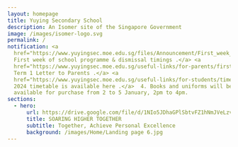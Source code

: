 ```yaml
---
layout: homepage
title: Yuying Secondary School
description: An Isomer site of the Singapore Government
image: /images/isomer-logo.svg
permalink: /
notification: <a
  href="https://www.yuyingsec.moe.edu.sg/files/Announcement/First_week_of_school_programme_and_dismissal_timings.pdf">1.
  First week of school programme & dismissal timings .</a> <a
  href="https://www.yuyingsec.moe.edu.sg/useful-links/for-parents/firstweek/">  2.
  Term 1 Letter to Parents .</a> <a
  href="https://www.yuyingsec.moe.edu.sg/useful-links/for-students/timetable/">3.
  2024 timetable is available here .</a>  4. Books and uniforms will be
  available for purchase from 2 to 5 January, 2pm to 4pm.
sections:
  - hero:
      url: https://drive.google.com/file/d/1NIo5JDhaGPlSbtvFZ1hNmJVeLzvrqsmo/view?usp=share_link
      title: SOARING HIGHER TOGETHER
      subtitle: Together, Achieve Personal Excellence
      background: /images/Home/Landing page 6.jpg
---
```

